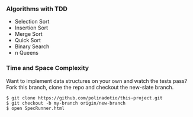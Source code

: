 ### Algorithms with TDD

- Selection Sort
- Insertion Sort
- Merge Sort
- Quick Sort
- Binary Search
- n Queens

### Time and Space Complexity


Want to implement data structures on your own and watch the tests pass? Fork this branch, clone the repo and checkout the new-slate branch.

```
$ git clone https://github.com/polinadotio/this-project.git
$ git checkout -b my-branch origin/new-branch
$ open SpecRunner.html
```
